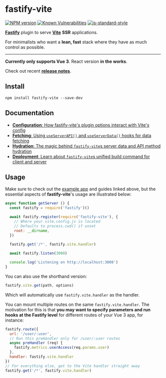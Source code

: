 # fastify-vite

[![NPM version](https://img.shields.io/npm/v/fastify-vite.svg?style=flat)](https://www.npmjs.com/package/fastify-vite)
[![Known Vulnerabilities](https://snyk.io/test/github/galvez/fastify-vite/badge.svg)](https://snyk.io/test/github/galvez/fastify-vite)
[![js-standard-style](https://img.shields.io/badge/code%20style-standard-brightgreen.svg?style=flat)](https://standardjs.com/)

[**Fastify**][fastify] plugin to serve [**Vite**][vite] **SSR** applications.

For minimalists who want a **lean, fast** stack where they have as much control 
as possible.

***

**Currently only supports Vue 3**. React version **in the works**.

[fastify]: http://fastify.io/
[vite]: http://vitejs.dev/

Check out recent **[release notes](https://github.com/galvez/fastify-vite/releases)**.

## Install

```
npm install fastify-vite --save-dev
```

## Documentation

- [**Configuration**: How fastify-vite's plugin options interact with Vite's config][config]
- [**Fetching**: Using `useServerAPI()` and `useServerData()` hooks for data fetching][fetching]
- [**Hydration**: The magic behind `fastify-vite`s server data and API method hydration][hydration]
- [**Deployment**: Learn about `fastify-vite`s unified build command for client and server][deployment]

[config]: https://github.com/galvez/fastify-vite/blob/main/docs/config.md
[fetching]: https://github.com/galvez/fastify-vite/blob/main/docs/fetching.md
[hydration]: https://github.com/galvez/fastify-vite/blob/main/docs/hydration.md
[deployment]: https://github.com/galvez/fastify-vite/blob/main/docs/deployment.md

## Usage

Make sure to check out the [example app][example-app] and guides linked above, 
but the essential aspects of **fastify-vite**'s usage are illustrated below:

[example-app]: https://github.com/galvez/fastify-vite/tree/refactor-options/example

```js
async function getServer () {
  const fastify = require('fastify')()

  await fastify.register(require('fastify-vite'), {
    // Where your vite.config.js is located
    // Defaults to process.cwd() if unset
    root: __dirname, 
  })

  fastify.get('/*', fastify.vite.handler)
  
  await fastify.listen(3000)

  console.log('Listening on http://localhost:3000')
}
```

You can also use the shorthand version:

```js
fastify.vite.get(path, options)
```

Which will automatically use `fastify.vite.handler` as the handler.

You can mount multiple routes on the same `fastify.vite.handler`. The motivation
for this is that **you may want to specify parameters and run hooks at the Fastify
level** for different routes of your Vue 3 app, for instance:

```js
fastify.route({
  url: '/user/:user',
  // Run this preHandler only for /user/:user routes
  async preHandler (req) {
    fastify.metrics.userAccess(req.params.user)
  },
  handler: fastify.vite.handler
})
// For everything else, get to the Vite handler straight away
fastify.get('/*', fastify.vite.handler)
```
